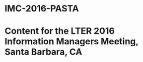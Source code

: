 # IMC-2016-PASTA
Content for the LTER 2016 Information Managers Meeting, Santa Barbara, CA
=========================================================================
